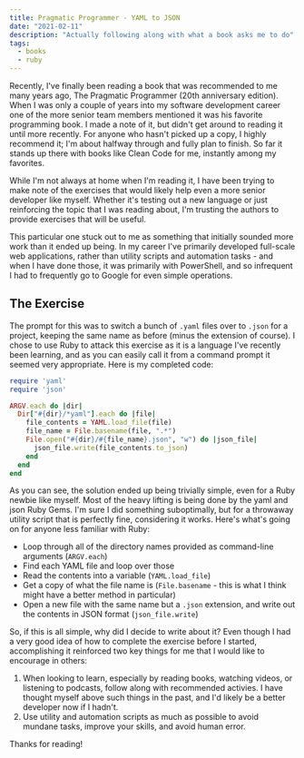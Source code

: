 ```yaml
---
title: Pragmatic Programmer - YAML to JSON
date: "2021-02-11"
description: "Actually following along with what a book asks me to do"
tags:
  - books
  - ruby
---
```


Recently, I've finally been reading a book that was recommended to me many years ago, The Pragmatic Programmer (20th anniversary edition). When I was only a couple of years into my software development career one of the more senior team members mentioned it was his favorite programming book. I made a note of it, but didn't get around to reading it until more recently. For anyone who hasn't picked up a copy, I highly recommend it; I'm about halfway through and fully plan to finish. So far it stands up there with books like Clean Code for me, instantly among my favorites.

While I'm not always at home when I'm reading it, I have been trying to make note of the exercises that would likely help even a more senior developer like myself. Whether it's testing out a new language or just reinforcing the topic that I was reading about, I'm trusting the authors to provide exercises that will be useful.

This particular one stuck out to me as something that initially sounded more work than it ended up being. In my career I've primarily developed full-scale web applications, rather than utility scripts and automation tasks - and when I have done those, it was primarily with PowerShell, and so infrequent I had to frequently go to Google for even simple operations.

## The Exercise

The prompt for this was to switch a bunch of `.yaml` files over to `.json` for a project, keeping the same name as before (minus the extension of course). I chose to use Ruby to attack this exercise as it is a language I've recently been learning, and as you can easily call it from a command prompt it seemed very appropriate. Here is my completed code:

```rb
require 'yaml'
require 'json'

ARGV.each do |dir|
  Dir["#{dir}/*yaml"].each do |file|
    file_contents = YAML.load_file(file)
    file_name = File.basename(file, ".*")
    File.open("#{dir}/#{file_name}.json", "w") do |json_file|
      json_file.write(file_contents.to_json)
    end
  end
end
```

As you can see, the solution ended up being trivially simple, even for a Ruby newbie like myself. Most of the heavy lifting is being done by the yaml and json Ruby Gems. I'm sure I did something suboptimally, but for a throwaway utility script that is perfectly fine, considering it works. Here's what's going on for anyone less familiar with Ruby:

- Loop through all of the directory names provided as command-line arguments (`ARGV.each`)
- Find each YAML file and loop over those
- Read the contents into a variable (`YAML.load_file`)
- Get a copy of what the file name is (`File.basename` - this is what I think might have a better method in particular)
- Open a new file with the same name but a `.json` extension, and write out the contents in JSON format (`json_file.write`)

So, if this is all simple, why did I decide to write about it? Even though I had a very good idea of how to complete the exercise before I started, accomplishing it reinforced two key things for me that I would like to encourage in others:

1. When looking to learn, especially by reading books, watching videos, or listening to podcasts, follow along with recommended activies. I have thought myself above such things in the past, and I'd likely be a better developer now if I hadn't.
1. Use utility and automation scripts as much as possible to avoid mundane tasks, improve your skills, and avoid human error.

Thanks for reading!
